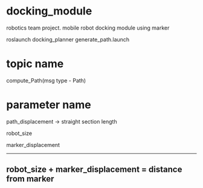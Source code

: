 # docking_module
robotics team project. mobile robot docking module using marker

roslaunch docking_planner generate_path.launch

# topic name
compute_Path(msg type - Path)

# parameter name
path_displacement -> straight section length

robot_size

marker_displacement

---
robot_size + marker_displacement = distance from marker
---

